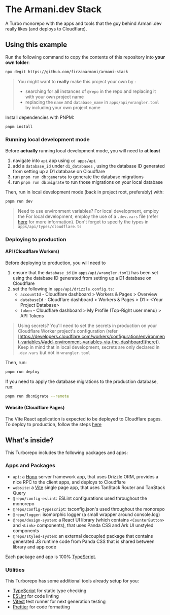 # The Armani.dev Stack

A Turbo monorepo with the apps and tools that the guy behind Armani.dev really likes (and deploys to Cloudflare).

## Using this example

Run the following command to copy the contents of this repository into **your own folder**:

```sh
npx degit https://github.com/firzanarmani/armani-stack
```

> You might want to **really** make this project your own by :
>- searching for all instances of `@repo` in the repo and replacing it with your own project name
>- replacing the `name` and `database_name` in `apps/api/wrangler.toml` by including your own project name

Install dependencies with PNPM:

```sh
pnpm install
```

### Running local development mode

Before **actually** running local development mode, you will need to **at least**
1.  navigate into `api` app using `cd apps/api`
2.  add a `database_id` under `d1_databases` , using the database ID generated from setting up a D1 database on Cloudflare
3.  run `pnpm run db:generate` to generate the database migrations
4.  run `pnpm run db:migrate` to run those migrations on your local database

Then, run in local development mode (back in project root, preferably) with:
```sh
pnpm run dev
```

> Need to use environment variables? For local development, employ the For local development, employ the use of a `.dev.vars` file (refer [here](https://developers.cloudflare.com/workers/configuration/environment-variables/) for more information). Don't forget to specify the types in `apps/api/types/cloudflare.ts` 
 
### Deploying to production

#### API (Cloudflare Workers)

Before deploying to production, you will need to
1.  ensure that the `database_id` (in `apps/api/wrangler.toml`) has been set using the database ID generated from setting up a D1 database on Cloudflare
2.  set the following in `apps/api/drizzle.config.ts`:
    - `accountId` - Cloudflare dashboard > Workers & Pages > Overview
    - `databaseId` - Cloudflare dashboard > Workers & Pages > D1 > \<Your Project Database>
    - `token` - Cloudflare dashboard > My Profile (Top-Right user menu) > API Tokens

> Using secrets? You'll need to set the secrets in production on your Cloudflare Worker project's configuration (refer [https://developers.cloudflare.com/workers/configuration/environment-variables/#add-environment-variables-via-the-dashboard](here)). Keep in mind that in local development, secrets are only declared in `.dev.vars` but not in `wrangler.toml`

Then, run:
```sh
pnpm run deploy
```

If you need to apply the database migrations to the production database, run:
```sh
pnpm run db:migrate --remote
```

#### Website (Cloudflare Pages)

The Vite React application is expected to be deployed to Cloudflare pages. To deploy to production, follow the steps [here](https://developers.cloudflare.com/pages/framework-guides/deploy-a-vite3-project/)

## What's inside?

This Turborepo includes the following packages and apps:

### Apps and Packages

- `api`: a [Hono](https://hono.dev/) server framework app, that uses Drizzle ORM, provides a nice RPC to the client apps, and deploys to Cloudflare
- `website`: a [Vite](https://vitejs.dev/) single page app, that uses TanStack Router and TanStack Query
- `@repo/config-eslint`: ESLint configurations used throughout the monorepo
- `@repo/config-typescript`: tsconfig.json's used throughout the monorepo
- `@repo/logger`: isomorphic logger (a small wrapper around console.log)
- `@repo/design-system`: a React UI library (which contains `<CounterButton>` and `<Link>` components), that uses Panda CSS and Ark UI unstyled components
- `@repo/styled-system`: an external decoupled package that contains generated JS runtime code from Panda CSS that is shared between library and app code

Each package and app is 100% [TypeScript](https://www.typescriptlang.org/).

### Utilities

This Turborepo has some additional tools already setup for you:

- [TypeScript](https://www.typescriptlang.org/) for static type checking
- [ESLint](https://eslint.org/) for code linting
- [Vitest](https://vitest.dev) test runner for next generation testing
- [Prettier](https://prettier.io) for code formatting
